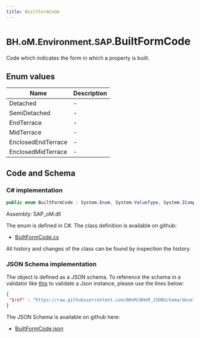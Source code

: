 ```yaml
---
title: BuiltFormCode
---
```


# <small>BH.oM.Environment.SAP.</small>**BuiltFormCode**

Code which indicates the form in which a property is built.

## Enum values

| Name            | Description                                                    |
|-----------------|----------------------------------------------------------------|
| Detached |  -  |
| SemiDetached |  -  |
| EndTerrace |  -  |
| MidTerrace |  -  |
| EnclosedEndTerrace |  -  |
| EnclosedMidTerrace |  -  |


## Code and Schema

### C# implementation

``` C# title="C#"
public enum BuiltFormCode : System.Enum, System.ValueType, System.IComparable, System.ISpanFormattable, System.IFormattable, System.IConvertible
```

Assembly: SAP_oM.dll

The enum is defined in C#. The class definition is available on github:

- [BuiltFormCode.cs](https://github.com/BHoM/SAP_Toolkit/blob/develop/SAP_oM/Enums\BuiltFormCode.cs)

All history and changes of the class can be found by inspection the history.
### JSON Schema implementation

The object is defined as a JSON schema. To reference the schema in a validator like [this](https://www.jsonschemavalidator.net/) to validate a Json instance, please use the lines below:

``` json title="JSON Schema"
{
 "$ref" : "https://raw.githubusercontent.com/BHoM/BHoM_JSONSchema/develop/SAP_oM/SAP/BuiltFormCode.json"
}
```

The JSON Schema is available on github here:

- [BuiltFormCode.json](https://github.com/BHoM/BHoM_JSONSchema/blob/develop/SAP_oM/SAP/BuiltFormCode.json)
